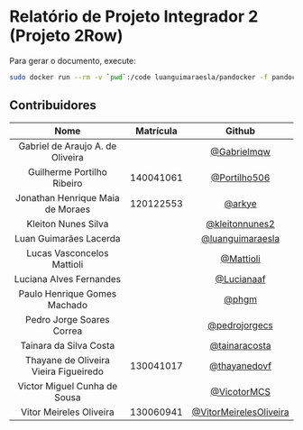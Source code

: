 # Relatório de Projeto Integrador 2 (Projeto 2Row)

Para gerar o documento, execute:

```bash
sudo docker run --rm -v `pwd`:/code luanguimaraesla/pandocker -f pandocker.yml
```

## Contribuidores

|Nome|Matrícula|Github|
|:-:|:-:|:-:|
|Gabriel de Araujo A. de Oliveira||[@Gabrielmqw](github.com/Gabrielmqw)|
|Guilherme Portilho Ribeiro|140041061|[@Portilho506](github.com/Portilho506)|
|Jonathan Henrique Maia de Moraes|120122553|[@arkye](github.com/arkye)|
|Kleiton Nunes Silva||[@kleitonnunes2](github.com/kleitonnunes2)|
|Luan Guimarães Lacerda||[@luanguimaraesla](github.com/luanguimaraesla)|
|Lucas Vasconcelos Mattioli||[@Mattioli](github.com/Mattioli)|
|Luciana Alves Fernandes||[@Lucianaaf](github.com/Lucianaaf)|
|Paulo Henrique Gomes Machado||[@phgm](github.com/phgm)|
|Pedro Jorge Soares Correa||[@pedrojorgecs](github.com/pedrojorgecs)|
|Tainara da Silva Costa||[@tainaracosta](github.com/tainaracosta)|
|Thayane de Oliveira Vieira Figueiredo|130041017|[@thayanedovf](github.com/thayanedovf)|
|Victor Miguel Cunha de Sousa||[@VicotorMCS](github.com/VicotorMCS)|
|Vitor Meireles Oliveira|130060941|[@VitorMeirelesOliveira](github.com/VitorMeirelesOliveira)|
